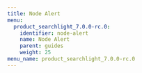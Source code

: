 ```yaml
---
title: Node Alert
menu:
  product_searchlight_7.0.0-rc.0:
    identifier: node-alert
    name: Node Alert
    parent: guides
    weight: 25
menu_name: product_searchlight_7.0.0-rc.0
---
```


